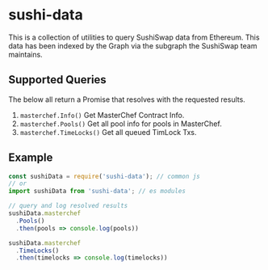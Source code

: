 # sushi-data

This is a collection of utilities to query SushiSwap data from Ethereum. This
data has been indexed by the Graph via the subgraph the SushiSwap team maintains.

## Supported Queries

The below all return a Promise that resolves with the requested results.

1. `masterchef.Info()` Get MasterChef Contract Info.
2. `masterchef.Pools()` Get all pool info for pools in MasterChef.
3. `masterchef.TimeLocks()` Get all queued TimLock Txs.

## Example

```javascript
const sushiData = require('sushi-data'); // common js
// or
import sushiData from 'sushi-data'; // es modules

// query and log resolved results
sushiData.masterchef
  .Pools()
  .then(pools => console.log(pools))

sushiData.masterchef
  .TimeLocks()
  .then(timelocks => console.log(timelocks))
```
